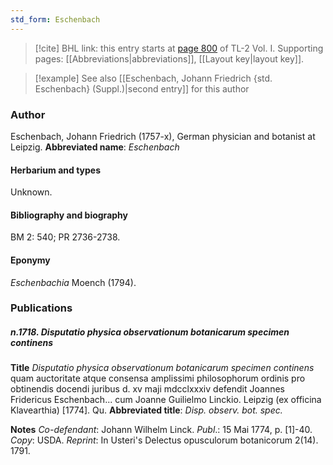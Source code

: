 ```yaml
---
std_form: Eschenbach
---
```


> [!cite] BHL link: this entry starts at [page 800](https://www.biodiversitylibrary.org/page/33120931) of TL-2 Vol. I.
> Supporting pages: [[Abbreviations|abbreviations]], [[Layout key|layout key]].

> [!example] See also [[Eschenbach, Johann Friedrich {std. Eschenbach} (Suppl.)|second entry]] for this author

### Author

Eschenbach, Johann Friedrich (1757-x), German physician and botanist at Leipzig. 
**Abbreviated name**: *Eschenbach*

#### Herbarium and types

Unknown.

#### Bibliography and biography

BM 2: 540; PR 2736-2738.

#### Eponymy

*Eschenbachia* Moench (1794).

### Publications

##### n.1718. Disputatio physica observationum botanicarum specimen continens

**Title**
*Disputatio physica observationum botanicarum specimen continens* quam auctoritate atque consensa amplissimi philosophorum ordinis pro obtinendis docendi juribus d. xv maji mdcclxxxiv defendit Joannes Fridericus Eschenbach... cum Joanne Guilielmo Linckio. Leipzig (ex officina Klavearthia) \[1774\]. Qu.
**Abbreviated title**: *Disp. observ. bot. spec.*

**Notes**
*Co-defendant*: Johann Wilhelm Linck.
*Publ*.: 15 Mai 1774, p. \[1\]-40. *Copy*: USDA.
*Reprint*: In Usteri's Delectus opusculorum botanicorum 2(14). 1791.

